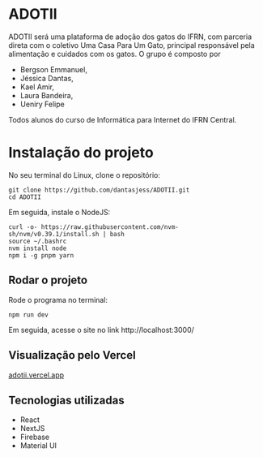 # ADOTII
ADOTII será uma plataforma de adoção dos gatos do IFRN, com parceria direta com o coletivo Uma Casa Para Um Gato, principal responsável pela alimentação e cuidados com os gatos. O grupo é composto por 
- Bergson Emmanuel, 
- Jéssica Dantas, 
- Kael Amir, 
- Laura Bandeira,
- Ueniry Felipe

Todos alunos do curso de Informática para Internet do IFRN Central.


# Instalação do projeto

No seu terminal do Linux, clone o repositório:
```
git clone https://github.com/dantasjess/ADOTII.git
cd ADOTII
```


Em seguida, instale o NodeJS:

```
curl -o- https://raw.githubusercontent.com/nvm-sh/nvm/v0.39.1/install.sh | bash
source ~/.bashrc
nvm install node
npm i -g pnpm yarn
```

## Rodar o projeto

Rode o programa no terminal:

`npm run dev`

Em seguida, acesse o site no link http://localhost:3000/

## Visualização pelo Vercel

[adotii.vercel.app](https://adotii.vercel.app/)

## Tecnologias utilizadas

- React
- NextJS
- Firebase
- Material UI
